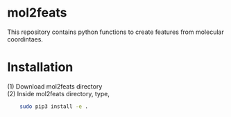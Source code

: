 # mol2feats

This repository contains python functions to create features from molecular coordintaes.


# Installation
(1) Download mol2feats directory </br>
(2) Inside mol2feats directory, type,
```bash
    sudo pip3 install -e .
```
